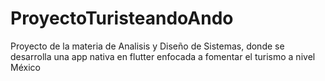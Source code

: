 # ProyectoTuristeandoAndo
Proyecto de la materia de Analisis y Diseño de Sistemas, donde se desarrolla una app nativa en flutter enfocada a fomentar el turismo a nivel México
